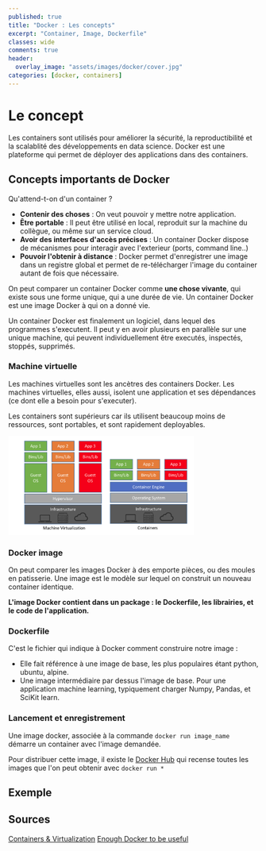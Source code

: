 ```yaml
---
published: true
title: "Docker : Les concepts"
excerpt: "Container, Image, Dockerfile"
classes: wide
comments: true
header:
  overlay_image: "assets/images/docker/cover.jpg"
categories: [docker, containers]
---
```


# Le concept

Les containers sont utilisés pour améliorer la sécurité, la reproductibilité et la scalablité des développements en data science. Docker est une plateforme qui permet de déployer des applications dans des containers.

## Concepts importants de Docker

Qu'attend-t-on d'un container ?
- **Contenir des choses** : On veut pouvoir y mettre notre application.
- **Être portable** : Il peut être utilisé en local, reproduit sur la machine du collègue, ou même sur un service cloud.
- **Avoir des interfaces d'accès précises** : Un container Docker dispose de mécanismes pour interagir avec l'exterieur (ports, command line..)
- **Pouvoir l'obtenir à distance** : Docker permet d'enregistrer une image dans un registre global et permet de re-télécharger l'image du container autant de fois que nécessaire.

On peut comparer un container Docker comme **une chose vivante**, qui existe sous une forme unique, qui a une durée de vie. Un container Docker est une image Docker à qui on a donné vie.

Un container Docker est finalement un logiciel, dans lequel des programmes s'executent. Il peut y en avoir plusieurs en parallèle sur une unique machine, qui peuvent individuellement être executés, inspectés, stoppés, supprimés.

### Machine virtuelle
Les machines virtuelles sont les ancètres des containers Docker. Les machines virtuelles, elles aussi, isolent une application et ses dépendances (ce dont elle a besoin pour s'executer).

Les containers sont supérieurs car ils utilisent beaucoup moins de ressources, sont portables, et sont rapidement deployables.

<img src="../assets/images/docker/VM-containers.png" alt="VM vs. containers" height="200" />

### Docker image
On peut comparer les images Docker à des emporte pièces, ou des moules en patisserie. Une image est le modèle sur lequel on construit un nouveau container identique.

**L'image Docker contient dans un package : le Dockerfile, les librairies, et le code de l'application.**

### Dockerfile
C'est le fichier qui indique à Docker comment construire notre image :
- Elle fait référence à une image de base, les plus populaires étant python, ubuntu, alpine.
- Une image intermédiaire par dessus l'image de base. Pour une application machine learning, typiquement charger Numpy, Pandas, et SciKit learn.

### Lancement et enregistrement
Une image docker, associée à la commande ```docker run image_name``` démarre un container avec l'image demandée.

Pour distribuer cette image, il existe le [Docker Hub](https://hub.docker.com/) qui recense toutes les images que l'on peut obtenir avec ```docker run *```


## Exemple


## Sources

[Containers & Virtualization](https://www.smartfile.com/blog/what-is-containerization-and-has-it-killed-virtualization/)
[Enough Docker to be useful](https://towardsdatascience.com/learn-enough-docker-to-be-useful-b7ba70caeb4b)
